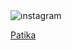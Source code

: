 <div class="container" >
        <img src="image/ınstagram_clone.png" alt="ınstagram">
    </div>

[Patika](https://www.patika.dev/tr)
